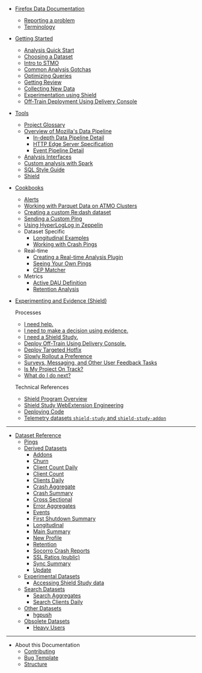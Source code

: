 * [Firefox Data Documentation](introduction.md)
  * [Reporting a problem](concepts/reporting_a_problem.md)
  * [Terminology](concepts/terminology.md)
* [Getting Started](concepts/getting_started.md)
  * [Analysis Quick Start](concepts/analysis_intro.md)
  * [Choosing a Dataset](concepts/choosing_a_dataset.md)
  * [Intro to STMO](tools/stmo.md)
  * [Common Analysis Gotchas](concepts/analysis_gotchas.md)
  * [Optimizing Queries](concepts/sql_optimization.md)
  * [Getting Review](concepts/review.md)
  * [Collecting New Data](datasets/new_data.md)
  * [Experimentation using Shield](concepts/experimentation_using_shield.md)
  * [Off-Train Deployment Using Delivery Console](concepts/off_train_deployment.md)
* [Tools](tools/README.md)
  * [Project Glossary](tools/projects.md)
  * [Overview of Mozilla's Data Pipeline](/concepts/pipeline/data_pipeline.md)
    * [In-depth Data Pipeline Detail](/concepts/pipeline/data_pipeline_detail.md)
    * [HTTP Edge Server Specification](/concepts/pipeline/http_edge_spec.md)
    * [Event Pipeline Detail](/concepts/pipeline/event_pipeline.md)
  * [Analysis Interfaces](tools/interfaces.md)
  * [Custom analysis with Spark](tools/spark.md)
  * [SQL Style Guide](concepts/sql_style.md)
  * [Shield](concepts/shield.md)
* [Cookbooks](cookbooks/README.md)
  * [Alerts](tools/alerts.md)
  * [Working with Parquet Data on ATMO Clusters](cookbooks/parquet.md)
  * [Creating a custom Re:dash dataset](cookbooks/create_a_dataset.md)
  * [Sending a Custom Ping](cookbooks/new_ping.md)
  * [Using HyperLogLog in Zeppelin](cookbooks/hll_zeppelin.md)
  * Dataset Specific
    * [Longitudinal Examples](cookbooks/longitudinal_examples.md)
    * [Working with Crash Pings](cookbooks/crash_pings.md)
  * Real-time
    * [Creating a Real-time Analysis Plugin](cookbooks/realtime_analysis_plugin.md)
    * [Seeing Your Own Pings](cookbooks/view_pings_cep.md)
    * [CEP Matcher](tools/cep_matcher.md)
  * Metrics
    * [Active DAU Definition](cookbooks/active_dau.md)
    * [Retention Analysis](cookbooks/retention.md)

* [Experimenting and Evidence (Shield)](concepts/experiments/index.md)

  Processes 
  
  * [I need help.](concepts/experiments/get_help.md)
  * [I need to make a decision using evidence.](concepts/experiments/index.md)
  * [I need a Shield Study.](concepts/experiments/need_shield_study.md)
  * [Deploy Off-Train Using Delivery Console.](concepts/experiments/off_train_deployment.md)
  * [Deploy Targeted Hotfix]()
  * [Slowly Rollout a Preference]()
  * [Surveys, Messaging, and Other User Feedback Tasks]()
  * [Is My Project On Track?](concepts/experiments/is_my_project_on_track.md)
  * [What do I do next?]()

  Technical References
  
  * [Shield Program Overview](concepts/experiments/experimentation_using_shield.md) 
  * [Shield Study WebExtension Engineering](concepts/experiments/shield_study_engineering.md)
  * [Deploying Code](concepts/experiments/deploying_code.md)
  * [Telemetry datasets `shield-study` and `shield-study-addon`]()


---

* [Dataset Reference](datasets/reference.md)
  * [Pings](datasets/pings.md)
  * [Derived Datasets](datasets/derived.md)
    * [Addons](datasets/batch_view/addons/reference.md)
    * [Churn](datasets/mozetl/churn/reference.md)
    * [Client Count Daily](datasets/batch_view/client_count_daily/reference.md)
    * [Client Count](datasets/batch_view/client_count/reference.md)
    * [Clients Daily](datasets/batch_view/clients_daily/reference.md)
    * [Crash Aggregate](datasets/batch_view/crash_aggregates/reference.md)
    * [Crash Summary](datasets/batch_view/crash_summary/reference.md)
    * [Cross Sectional](datasets/batch_view/cross_sectional/reference.md)
    * [Error Aggregates](datasets/streaming/error_aggregates/reference.md)
    * [Events](datasets/batch_view/events/reference.md)
    * [First Shutdown Summary](datasets/batch_view/first_shutdown_summary/reference.md)
    * [Longitudinal](datasets/batch_view/longitudinal/reference.md)
    * [Main Summary](datasets/batch_view/main_summary/reference.md)
    * [New Profile](datasets/batch_view/new_profile/reference.md)
    * [Retention](datasets/batch_view/retention/reference.md)
    * [Socorro Crash Reports](datasets/other/socorro_crash/reference.md)
    * [SSL Ratios (public)](datasets/other/ssl/reference.md)
    * [Sync Summary](datasets/batch_view/sync_summary/reference.md)
    * [Update](datasets/batch_view/update/reference.md)
  * [Experimental Datasets](tools/experiments.md)
    * [Accessing Shield Study data](datasets/shield.md)
  * [Search Datasets](datasets/search.md)
    * [Search Aggregates](datasets/mozetl/search_aggregates/reference.md)
    * [Search Clients Daily](datasets/mozetl/search_clients_daily/reference.md)
  * [Other Datasets](datasets/other.md)
    * [hgpush](datasets/other/hgpush/reference.md)
  * [Obsolete Datasets](datasets/obsolete.md)
    * [Heavy Users](datasets/obsolete/heavy_users/reference.md)

---

* About this Documentation
  * [Contributing](meta/contributing.md)
  * [Bug Template](https://bugzilla.mozilla.org/enter_bug.cgi?assigned_to=nobody%40mozilla.org&bug_file_loc=http%3A%2F%2F&bug_ignored=0&bug_severity=normal&bug_status=NEW&cf_fx_iteration=---&cf_fx_points=---&component=Documentation%20and%20Knowledge%20Repo%20%28RTMO%29&contenttypemethod=autodetect&contenttypeselection=text%2Fplain&defined_groups=1&flag_type-4=X&flag_type-607=X&flag_type-800=X&flag_type-803=X&flag_type-916=X&form_name=enter_bug&maketemplate=Remember%20values%20as%20bookmarkable%20template&op_sys=Linux&priority=--&product=Data%20Platform%20and%20Tools&rep_platform=x86_64&target_milestone=---&version=unspecified)
  * [Structure](meta/structure.md)
